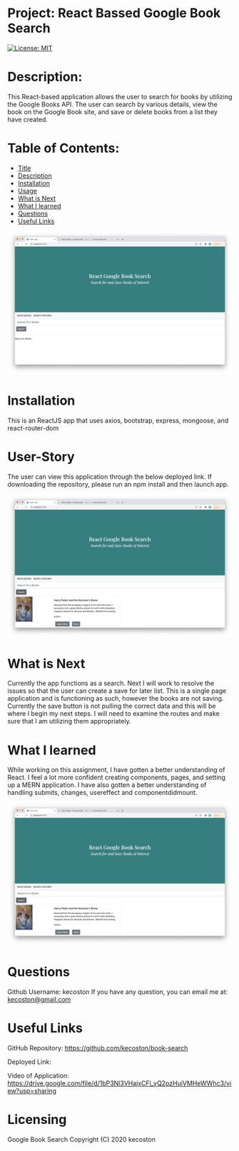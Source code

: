 
  # Project: React Bassed Google Book Search
  [![License: MIT](https://img.shields.io/badge/License-MIT-yellow.svg)](https://opensource.org/licenses/MIT)

  # Description: 
  This React-based application allows the user to search for books by utilizing the Google Books API. The user can search by various details, view the book on the Google Book site, and save or delete books from a list they have created. 
  
  # Table of Contents:
  
  * [Title](#Project)
  * [Description](#Description)
  * [Installation](#Installation) 
  * [Usage](#User-Story)
  * [What is Next](#What-is-Next)
  * [What I learned](#What-I-Learned) 
  * [Questions](#Questions)
  * [Useful Links](#Useful-Links)
  
  ![homepage](client/public/images/kecoston-google-book-home.png)

  # Installation 
  This is an ReactJS app that uses axios, bootstrap, express, mongoose, and react-router-dom

  # User-Story 
  The user can view this application through the below deployed link. If downloading the repository, please run an npm install and then launch app.

  ![search](client/public/images/kecoston-google-book-search.png)

  # What is Next 
  Currently the app functions as a search. Next I will work to resolve the issues so that the user can create a save for later list. This is a single page application and is functioning as such, however the books are not saving. Currently the save button is not pulling the correct data and this will be where I begin my next steps. I will need to examine the routes and make sure that I am utilizing them appropriately. 

  # What I learned 
  While working on this assignment, I have gotten a better understanding of React. I feel a lot more confident creating components, pages, and setting up a MERN application. I have also gotten a better understanding of handling submits, changes, usereffect and componentdidmount. 

  ![results](client/public/images/kecoston-google-book-search.png)

  # Questions 
  Github Username: kecoston If you have any question, you can email me at: kecoston@gmail.com

  # Useful Links

  GitHub Repository: https://github.com/kecoston/book-search
  
  Deployed Link: 
  
  Video of Application: https://drive.google.com/file/d/1bP3Nl3VHajxCFl_yQ2pzHuiVMHeWWhc3/view?usp=sharing

  # Licensing 

   Google Book Search Copyright (C) 2020 kecoston

  
